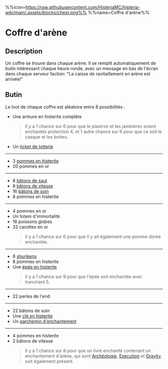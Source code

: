 %%icon=https://raw.githubusercontent.com/HisteriaMC/histeria-wiki/main/.assets/blocks/chest.png%%
%%name=Coffre d'arène%%

# Coffre d'arène 

## Description

Un coffre se trouve dans chaque arène. Il se remplit automatiquement de butin intéressant chaque heure ronde, avec un message en bas de l'écran dans chaque serveur faction: "La caisse de ravitaillement en arène est arrivée!"

## Butin

Le loot de chaque coffre est aléatoire entre 8 possibilités :

- Une armure en histerite complète
    > Il y a 1 chance sur 6 pour que le plastron et les jambières soient enchantés protection 4, et 1 autre chance sur 6 pour que ce soit le casque et les bottes.
- Un [ticket de lotterie](https://histeria.fr/wiki/objets/lottery-ticket)
---

- 3 [pommes en histerite](https://histeria.fr/wiki/objets/histerite-apple)
- 20 pommes en or
---

- 8 [bâtons de saut](https://histeria.fr/wiki/objets/jump-stick)
- 8 [bâtons de vitesse](https://histeria.fr/wiki/objets/speed-stick)
- 16 [bâtons de soin](https://histeria.fr/wiki/objets/heal-stick)
- 8 pommes en histerite
---

- 4 pommes en or
- Un totem d'immortalité
- 16 poissons globes
- 32 carottes en or
  > Il y a 1 chance sur 6 pour que il y ait également une pomme dorée enchantée.
---

- 8 [shurikens](https://histeria.fr/wiki/objets/shuriken)
- 8 pommes en histerite
- Une [épée en histerite](https://histeria.fr/wiki/outils/histerite-sword)
  > Il y a 1 chance sur 9 pour que l'épée soit enchantée avec tranchant 5.
---

- 22 perles de l'end
---

- 22 bâtons de soin
- Une [clé en histerite](https://histeria.fr/wiki/objets/histerite-key)
- Un [parchemin d'enchantement](https://histeria.fr/wiki/objets/forge-note)
---

- 4 pommes en histerite
- 2 bâtons de vitesse
    > Il y a 1 chance sur 8 pour que un livre enchanté contenant un enchantement d'arène, qui sont [Archéologie](https://histeria.fr/wiki/enchantements/archeologie), [Execution](https://histeria.fr/wiki/enchantements/execution) et [Gravity](https://histeria.fr/wiki/enchantements/gravity), soit également présent.
